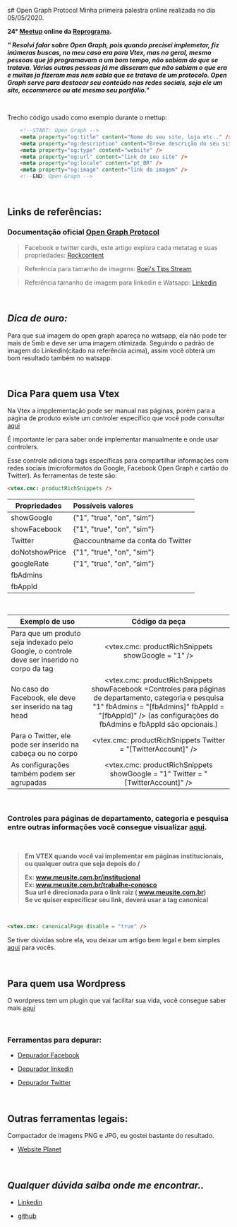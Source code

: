 s# Open Graph Protocol
Minha primeira palestra online realizada no dia 05/05/2020.

**24° [Meetup](https://reprograma.com.br/meetup/) online da [Reprograma](https://reprograma.com.br/).**


***" Resolvi falar sobre Open Graph, pois quando precisei implemetar, fiz inúmeras buscas, no meu caso era para Vtex, mas no geral, mesmo pessoas que já programavam a um bom tempo, não sabiam do que se tratava. 
Várias outras pessoas já me disseram que não sabiam o que era e muitas ja fizeram mas nem sabia que se tratava de um protocolo.
Open Graph serve para destacar seu conteúdo nas redes sociais, seja ele um site, eccommerce ou até mesmo seu portfólio."***


<br>

Trecho código usado como exemplo durante o mettup:

```html
    <!--START: Open Graph -->
    <meta property="og:title" content="Nome do seu site, loja etc.." />
    <meta property="og:description" content="Breve descrição do seu site" />
    <meta property="og:type" content="website" />
    <meta property="og:url" content="link do seu site" />
    <meta property="og:locale" content="pt_BR" />
    <meta property="og:image" content="link da imagem" />
    <!--END: Open Graph -->
```

<br>

## **Links de referências:**

### Documentação oficial [Open Graph Protocol](https://ogp.me/)

> Facebook e twitter cards, este artigo explora cada metatag e suas propriedades:
[Rockcontent](https://rockcontent.com/blog/meta-tags-para-redes-sociais/)

> Referência para tamanho de imagens:
[Roei's Tips Stream](https://roei.stream/2018/11/18/ideal-open-graph-image-size-for-whatsapp-link-share/)

> Referência tamanho de imagem para linkedin e Watsapp:
[Linkedin](https://www.linkedin.com/help/linkedin/answer/46687/making-your-website-shareable-on-linkedin?lang=en)

<br>

## ***Dica de ouro:***

Para que sua imagem do open graph apareça no watsapp, ela não pode ter mais de 5mb e deve ser uma imagem otimizada. Seguindo o padrão de imagem do Linkedin(citado na referência acima), assim você obterá um bom resultado também no watsapp.

<br>

## **Dica Para quem usa Vtex**

Na Vtex a impplementação pode ser manual nas páginas, porém para a página de produto existe um controler específico que você pode consultar [aqui](https://help.vtex.com/tutorial/list-of-controls-for-templates--tutorials_563)

É importante ler para saber onde implementar manualmente e onde usar controlers.

Esse controle adiciona tags específicas para compartilhar informações com redes sociais (microformatos do Google, Facebook Open Graph e cartão do Twitter). As ferramentas de teste são:
<br>



```html
<vtex.cmc: productRichSnippets />
```

| Propriedades   |    Possíveis valores             |
|----------------|:---------------------------------|
| showGoogle     |  {"1", "true", "on", "sim"}      |
| showFacebook   |    {"1", "true", "on", "sim"}    |
| Twitter        | @accountname da conta do Twitter |
| doNotshowPrice |    {"1", "true", "on", "sim"}    |
| googleRate     |    {"1", "true", "on", "sim"}    |
| fbAdmins       |                                  |
| fbAppId	     |   

<br>

|Exemplo de uso | Código da peça |
|----------------|:--------------------------------:|
|Para que um produto seja indexado pelo Google, o controle deve ser inserido no corpo da tag|<vtex.cmc: productRichSnippets showGoogle = "1" /> |
|No caso do Facebook, ele deve ser inserido na tag head|<vtex.cmc: productRichSnippets showFacebook =Controles para páginas de departamento, categoria e pesquisa "1" fbAdmins = "[fbAdmins]" fbAppId = "[fbAppId]" /> (as configurações do fbAdmins e fbAppId são opcionais.)|
|Para o Twitter, ele pode ser inserido na cabeça ou no corpo | <vtex.cmc: productRichSnippets Twitter = "[TwitterAccount]" />|
|As configurações também podem ser agrupadas | <vtex.cmc: productRichSnippets showGoogle = "1" Twitter = "[TwitterAccount]" />

<br>

### **Controles para páginas de departamento, categoria e pesquisa entre outras informações você consegue visualizar [aqui](https://help.vtex.com/tutorial/list-of-controls-for-templates--tutorials_563).**

<br>

> <strong>Em VTEX quando você vai implementar em páginas institucionais, ou qualquer outra que seja depois do /
> 
> Ex: www.meusite.com.br/institucional <br>
> Ex: www.meusite.com.br/trabalhe-conosco <br>
> Sua url é direcionada para o link raiz ( www.meusite.com.br)<br>
> Se vc quiser especificar seu link, deverá usar a tag canonical </strong>

<br>

```html
<vtex.cmc: canonicalPage disable = "true" />
```
Se tiver dúvidas sobre ela, vou deixar um artigo bem legal e bem simples [aqui](https://help.vtex.com/known-issues/canonical-tag-on-custom-pages--70PufEhKCcgmOQo6CkAEAc) para vocês.


<br>

## **Para quem usa Wordpress**

O wordpress tem um plugin que vai facilitar sua vida, você consegue saber mais [aqui](https://wordpress.org/plugins/wp-open-graph/)

<br>


### **Ferramentas para depurar:**

- [Depurador Facebook](https://developers.facebook.com/tools/debug/)

- [Depurador linkedin](https://www.linkedin.com/post-inspector/)

- [Depurador Twitter](https://cards-dev.twitter.com/validator)

<br>


## **Outras ferramentas legais:**

Compactador de imagens PNG e JPG, eu gostei bastante do resultado.
- [Website Planet](https://www.websiteplanet.com/pt-br/webtools/imagecompressor/)


<br>

## ***Qualquer dúvida saiba onde me encontrar..***

- [Linkedin](https://www.linkedin.com/in/hellenbrunelli/)

- [github](https://github.com/HellenBrunelli)




